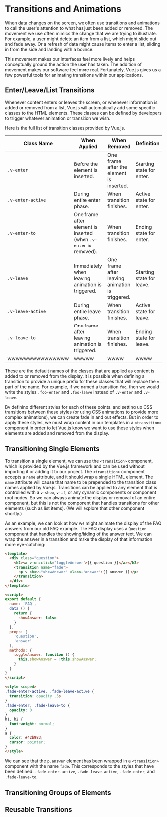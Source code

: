 # Transitions and Animations
When data changes on the screen, we often use transitions and animations to call the user's attention to what has just been added or removed. The movement we use often mimics the change that we are trying to illustrate. For example, a user might delete an item from a list, which might slide out and fade away. Or a refresh of data might cause items to enter a list, sliding in from the side and landing with a bounce.

This movement makes our interfaces feel more lively and helps conceptually ground the action the user has taken. The addition of movement makes our software feel more real. Fortunately, Vue.js gives us a few powerful tools for animating transitions within our applications.

## Enter/Leave/List Transitions
Whenever content enters or leaves the screen, or whenever information is added or removed from a list, Vue.js will automatically add some specific classes to the HTML elements. These classes can be defined by developers to trigger whatever animation or transition we wish.

Here is the full list of transition classes provided by Vue.js.

Class Name | When Applied | When Removed | Definition
-----------|--------------|--------------|-----------
`.v-enter` | Before the element is inserted. | One frame after the element is inserted. | Starting state for enter.
`.v-enter-active` | During entire enter phase. | When transition finishes. | Active state for enter.
`.v-enter-to` | One frame after element is inserted (when `.v-enter` is removed). | When transition finishes. | Ending state for enter.
`.v-leave` | Immediately when leaving animation is triggered. | One frame after leaving animation is triggered. | Starting state for leave.
`.v-leave-active` | During entire leave phase. | When transition finishes. | Active state for leave.
`.v-leave-to` | One frame after leaving animation is triggered. | When transition finishes. | Ending state for leave.
wwwwwwwwwwwwwww|wwwww|wwww|wwww

These are the default names of the classes that are applied as content is added to or removed from the display. It is possible when defining a transition to provide a unique prefix for these classes that will replace the `v-` part of the name. For example, if we named a transition `foo`, then we would write the styles `.foo-enter` and `.foo-leave` instead of `.v-enter` and `.v-leave`. 

By defining different styles for each of these points, and setting up CSS transitions between these styles (or using CSS animations to provide more complex animations), we can create fade in and out effects. But in order to apply these styles, we must wrap content in our templates in a `<transition>` component in order to let Vue.js know we want to use these styles when elements are added and removed from the display.

## Transitioning Single Elements
To transition a single element, we can use the `<transition>` component, which is provided by the Vue.js framework and can be used without importing it or adding it to our project. The `<transition>` component accepts a `name` attribute, and it should wrap a single HTML element. The `name` attribute will cause that name to be prepended to the transition class names applied by Vue.js. Transitions can be applied to any element that is controlled with a `v-show`, `v-if`, or any dynamic components or component root nodes. So we can always animate the display or removal of an entire component, but this is not the component that handles transitions for other elements (such as list items). (We will explore that other component shortly.)

As an example, we can look at how we might animate the display of the FAQ answers from our old FAQ example. The FAQ display uses a `Question` component that handles the showing/hiding of the answer text. We can wrap the answer in a transition and make the display of that information more eye-catching:

```html
<template>
  <div class="question">
    <h2><a v-on:click="toggleAnswer">{{ question }}</a></h2>
    <transition name="fade">
      <p v-show="showAnswer" class="answer">{{ answer }}</p>
    </transition>
  </div>
</template>

<script>
export default {
  name: 'FAQ',
  data () {
    return {
      showAnswer: false
    }
  },
  props: [
    'question',
    'answer'
  ],
  methods: {
    toggleAnswer: function () {
      this.showAnswer = !this.showAnswer;
    }
  }
}
</script>

<style scoped>
.fade-enter-active, .fade-leave-active {
  transition: opacity .5s
}
.fade-enter, .fade-leave-to {
  opacity: 0
}
h1, h2 {
  font-weight: normal;
}
a {
  color: #42b983;
  cursor: pointer;
}
</style>
```
We can see that the `p.answer` element has been wrapped in a `<transition>` component with the name `fade`. This corresponds to the styles that have been defined: `.fade-enter-active`, `.fade-leave-active`, `.fade-enter`, and `.fade-leave-to`.


## Transitioning Groups of Elements

## Reusable Transitions



